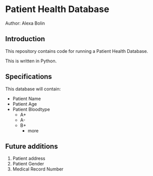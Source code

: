 # Patient Health Database

Author: Alexa Bolin

## Introduction
This repository contains code for running a Patient Health Database.  

This is written in Python. 

## Specifications 
This database will contain:
* Patient Name
* Patient Age
* Patient Bloodtype
  - A+
  - A-
  - B+
    * more

## Future additions
1. Patient address
1. Patient Gender
1. Medical Record Number

